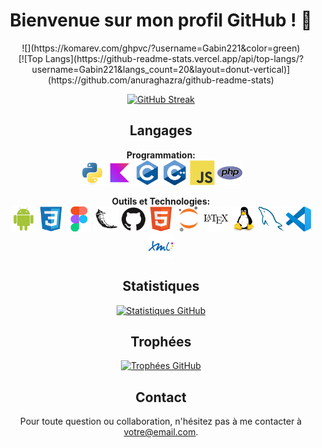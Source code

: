 <h1 align="center">Bienvenue sur mon profil GitHub ! 👋</h1>

<div align="center">
  ![](https://komarev.com/ghpvc/?username=Gabin221&color=green)  
  <br>
  [![Top Langs](https://github-readme-stats.vercel.app/api/top-langs/?username=Gabin221&langs_count=20&layout=donut-vertical)](https://github.com/anuraghazra/github-readme-stats)
</div>

<p align="center">
  <a href="https://github-readme-streak-stats.herokuapp.com/?user=Gabin221">
    <img src="https://github-readme-streak-stats.herokuapp.com/?user=Gabin221" alt="GitHub Streak" />
  </a>
</p>

<h2 align="center">Langages</h2>

<p align="center">
  <strong>Programmation:</strong><br>
  <a href="https://www.python.org" target="_blank"><img src="https://github.com/devicons/devicon/blob/master/icons/python/python-original.svg" alt="Python" width="40" height="40"></a> 
  <a href="https://kotlinlang.org/" target="_blank"><img src="https://github.com/devicons/devicon/blob/master/icons/kotlin/kotlin-original.svg" alt="Kotlin" width="40" height="40"></a> 
  <a href="https://www.iso.org/standard/74528.html" target="_blank"><img src="https://github.com/devicons/devicon/blob/master/icons/c/c-original.svg" alt="C" width="40" height="40"></a> 
  <a href="https://isocpp.org/" target="_blank"><img src="https://github.com/devicons/devicon/blob/master/icons/cplusplus/cplusplus-original.svg" alt="C++" width="40" height="40"></a> 
  <a href="https://developer.mozilla.org/fr/docs/Web/JavaScript" target="_blank"><img src="https://github.com/devicons/devicon/blob/master/icons/javascript/javascript-original.svg" alt="JavaScript" width="40" height="40"></a> 
  <a href="https://www.php.net/" target="_blank"><img src="https://github.com/devicons/devicon/blob/master/icons/php/php-original.svg" alt="PHP" width="40" height="40"></a>
</p>

<p align="center">
  <strong>Outils et Technologies:</strong><br>
  <a href="https://developer.android.com/" target="_blank"><img src="https://github.com/devicons/devicon/blob/master/icons/android/android-original.svg" alt="Android" width="40" height="40"></a> 
  <a href="https://www.w3.org/Style/CSS/" target="_blank"><img src="https://github.com/devicons/devicon/blob/master/icons/css3/css3-original.svg" alt="CSS" width="40" height="40"></a> 
  <a href="https://www.figma.com/" target="_blank"><img src="https://github.com/devicons/devicon/blob/master/icons/figma/figma-original.svg" alt="Figma" width="40" height="40"></a> 
  <a href="https://flask.palletsprojects.com/en/3.0.x/" target="_blank"><img src="https://github.com/devicons/devicon/blob/master/icons/flask/flask-original.svg" alt="Flask" width="40" height="40"></a> 
  <a href="https://github.com" target="_blank"><img src="https://github.com/devicons/devicon/blob/master/icons/github/github-original.svg" alt="Github" width="40" height="40"></a> 
  <a href="https://html.spec.whatwg.org/multipage/" target="_blank"><img src="https://github.com/devicons/devicon/blob/master/icons/html5/html5-original.svg" alt="HTML" width="40" height="40"></a> 
  <a href="https://jupyter.org/" target="_blank"><img src="https://github.com/devicons/devicon/blob/master/icons/jupyter/jupyter-original.svg" alt="Jupyter" width="40" height="40"></a> 
  <a href="https://www.latex-project.org/" target="_blank"><img src="https://github.com/devicons/devicon/blob/master/icons/latex/latex-original.svg" alt="LaTeX" width="40" height="40"></a> 
  <a href="https://www.gnu.org/home.fr.html" target="_blank"><img src="https://github.com/devicons/devicon/blob/master/icons/linux/linux-original.svg" alt="Linux" width="40" height="40"></a> 
  <a href="https://www.mysql.com/fr/" target="_blank"><img src="https://github.com/devicons/devicon/blob/master/icons/mysql/mysql-original.svg" alt="MySQL" width="40" height="40"></a> 
  <a href="https://code.visualstudio.com/" target="_blank"><img src="https://github.com/devicons/devicon/blob/master/icons/vscode/vscode-original.svg" alt="VSCode" width="40" height="40"></a> 
  <a href="https://www.w3.org/XML/" target="_blank"><img src="https://github.com/devicons/devicon/blob/master/icons/xml/xml-original.svg" alt="XML" width="40" height="40"></a>
</p>

<h2 align="center">Statistiques</h2>

<p align="center">
  <a href="https://github.com/anuraghazra/github-readme-stats"><img src="https://github-readme-stats.vercel.app/api?username=Gabin221&show_icons=true" alt="Statistiques GitHub" /></a>
</p>

<h2 align="center">Trophées</h2>

<p align="center">
  <a href="https://github.com/ryo-ma/github-profile-trophy"><img src="https://github-profile-trophy.vercel.app/?username=Gabin221" alt="Trophées GitHub" /></a>
</p>

<h2 align="center">Contact</h2>

<p align="center">Pour toute question ou collaboration, n'hésitez pas à me contacter à <a href="mailto:votre@email.com">votre@email.com</a>.
</p>
